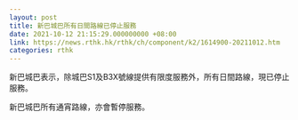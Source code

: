 ```yaml
---
layout: post
title: 新巴城巴所有日間路線已停止服務
date: 2021-10-12 21:15:29.000000000 +08:00
link: https://news.rthk.hk/rthk/ch/component/k2/1614900-20211012.htm
categories: rthk
---
```


新巴城巴表示，除城巴S1及B3X號線提供有限度服務外，所有日間路線，現已停止服務。

新巴城巴所有通宵路線，亦會暫停服務。
